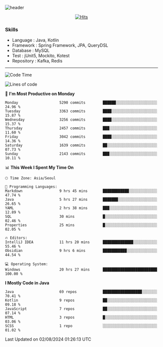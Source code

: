 <!-- Github Profile Readme로 프로필 꾸미기 : https://zzsza.github.io/development/2020/07/10/make-github-profile-readme/ -->

<!-- github theme -->
  <!-- 
    ![header](https://capsule-render.vercel.app/api?type=slice&color=e0f0e3&height=150&section=header&text=beasy&fontSize=45)
  -->
  ![header](https://capsule-render.vercel.app/api?type=soft&color=e0f0e3&height=150&section=header&text=Choi-YongSeok&fontSize=55&animation=twinkling)


<!-- hits count : https://hits.seeyoufarm.com/ -->
<div align=center>
    
  [![Hits](https://hits.seeyoufarm.com/api/count/incr/badge.svg?url=https%3A%2F%2Fgithub.com%2Fchoi-ys&count_bg=%2379C83D&title_bg=%23555555&icon=&icon_color=%23E7E7E7&title=hits&edge_flat=false)](https://hits.seeyoufarm.com)

</div>


<!-- Committed Top Lang -->
<div align=center>
</div>


### Skills
 - Language : Java, Kotlin
 - Framework : Spring Framework, JPA, QueryDSL
 - Database : MySQL
 - Test : jUnit5, Mockito, Kotest
 - Repository : Kafka, Redis

---

<!--START_SECTION:waka-->
![Code Time](http://img.shields.io/badge/Code%20Time-4%2C258%20hrs%2058%20mins-blue)

![Lines of code](https://img.shields.io/badge/From%20Hello%20World%20I%27ve%20Written-14.9%20million%20lines%20of%20code-blue)

📅 **I'm Most Productive on Monday** 

```text
Monday                   5290 commits        ██████░░░░░░░░░░░░░░░░░░░   24.96 % 
Tuesday                  3363 commits        ████░░░░░░░░░░░░░░░░░░░░░   15.87 % 
Wednesday                3256 commits        ████░░░░░░░░░░░░░░░░░░░░░   15.37 % 
Thursday                 2457 commits        ███░░░░░░░░░░░░░░░░░░░░░░   11.60 % 
Friday                   3042 commits        ████░░░░░░░░░░░░░░░░░░░░░   14.36 % 
Saturday                 1639 commits        ██░░░░░░░░░░░░░░░░░░░░░░░   07.73 % 
Sunday                   2143 commits        ███░░░░░░░░░░░░░░░░░░░░░░   10.11 % 
```


📊 **This Week I Spent My Time On** 

```text
🕑︎ Time Zone: Asia/Seoul

💬 Programming Languages: 
Markdown                 9 hrs 45 mins       ████████████░░░░░░░░░░░░░   47.74 % 
Java                     5 hrs 27 mins       ███████░░░░░░░░░░░░░░░░░░   26.65 % 
YAML                     2 hrs 38 mins       ███░░░░░░░░░░░░░░░░░░░░░░   12.89 % 
SQL                      30 mins             █░░░░░░░░░░░░░░░░░░░░░░░░   02.46 % 
Properties               25 mins             █░░░░░░░░░░░░░░░░░░░░░░░░   02.05 % 

🔥 Editors: 
IntelliJ IDEA            11 hrs 20 mins      ██████████████░░░░░░░░░░░   55.46 % 
Obsidian                 9 hrs 6 mins        ███████████░░░░░░░░░░░░░░   44.54 % 

💻 Operating System: 
Windows                  20 hrs 27 mins      █████████████████████████   100.00 % 
```

**I Mostly Code in Java** 

```text
Java                     69 repos            ██████████████████░░░░░░░   70.41 % 
Kotlin                   9 repos             ██░░░░░░░░░░░░░░░░░░░░░░░   09.18 % 
JavaScript               7 repos             ██░░░░░░░░░░░░░░░░░░░░░░░   07.14 % 
HTML                     3 repos             █░░░░░░░░░░░░░░░░░░░░░░░░   03.06 % 
SCSS                     1 repo              ░░░░░░░░░░░░░░░░░░░░░░░░░   01.02 % 
```




 Last Updated on 02/08/2024 01:26:13 UTC
<!--END_SECTION:waka-->

<!-- 
![footer](https://capsule-render.vercel.app/api?section=footer&type=slice&color=e0f0e3)
-->

